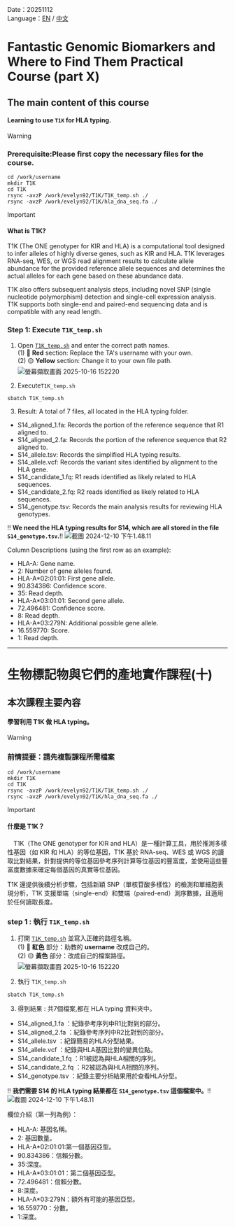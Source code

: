Date：20251112  
Language：[EN](#Fantastic-Genomic-Biomarkers-and-Where-to-Find-Them-Practical-Course-part-X) / [中文](#生物標記物與它們的產地實作課程十)

# Fantastic Genomic Biomarkers and Where to Find Them Practical Course (part X)
## The main content of this course

#### Learning to use `T1K` for HLA typing.

> [!Warning]
> ### Prerequisite:Please first copy the necessary files for the course.
> ```markdown=
> cd /work/username
> mkdir T1K
> cd T1K
> rsync -avzP /work/evelyn92/T1K/T1K_temp.sh ./
> rsync -avzP /work/evelyn92/T1K/hla_dna_seq.fa ./
> ```


> [!Important]
> #### What is T1K?
> T1K (The ONE genotyper for KIR and HLA) is a computational tool designed to infer alleles of highly diverse genes, such as KIR and HLA. T1K leverages RNA-seq, WES, or WGS read alignment results to calculate allele abundance for the provided reference allele sequences and determines the actual alleles for each gene based on these abundance data.
> 
> T1K also offers subsequent analysis steps, including novel SNP (single nucleotide polymorphism) detection and single-cell expression analysis. T1K supports both single-end and paired-end sequencing data and is compatible with any read length.



### Step 1: Execute `T1K_temp.sh`
1. Open [`T1K_temp.sh`](https://github.com/Jacob-s-Lab/2025-Biomarkers/blob/main/T1K_temp.sh) and enter the correct path names.  \
    (1) :red_circle: **Red** section: Replace the TA's username with your own.  \
    (2) :yellow_circle: **Yellow** section: Change it to your own file path.
   ![螢幕擷取畫面 2025-10-16 152220](https://hackmd.io/_uploads/H1WRTfA6gx.png)

       
3. Execute`T1K_temp.sh`
```
sbatch T1K_temp.sh
```
3. Result: A total of 7 files, all located in the HLA typing folder.
- S14_aligned_1.fa: Records the portion of the reference sequence that R1 aligned to.
- S14_aligned_2.fa: Records the portion of the reference sequence that R2 aligned to.
- S14_allele.tsv: Records the simplified HLA typing results.
- S14_allele.vcf: Records the variant sites identified by alignment to the HLA gene.
- S14_candidate_1.fq: R1 reads identified as likely related to HLA sequences.
- S14_candidate_2.fq: R2 reads identified as likely related to HLA sequences.
- S14_genotype.tsv: Records the main analysis results for reviewing HLA genotypes.

:bangbang: **We need the HLA typing results for S14, which are all stored in the file `S14_genotype.tsv`.**:bangbang:
![截圖 2024-12-10 下午1.48.11](https://hackmd.io/_uploads/B1GNI8HEJe.png)  

Column Descriptions (using the first row as an example):
- HLA-A: Gene name.
- 2: Number of gene alleles found.
- HLA-A*02:01:01: First gene allele.
- 90.834386: Confidence score.
- 35: Read depth.
- HLA-A*03:01:01: Second gene allele.
- 72.496481: Confidence score.
- 8: Read depth.
- HLA-A*03:279N: Additional possible gene allele.
- 16.559770: Score.
- 1: Read depth.






 ------------------
# 生物標記物與它們的產地實作課程(十)
## 本次課程主要內容
    
#### 學習利用 T1K 做 HLA typing。


> [!Warning]
> ### 前情提要：請先複製課程所需檔案
> ```markdown=
> cd /work/username
> mkdir T1K
> cd T1K
> rsync -avzP /work/evelyn92/T1K/T1K_temp.sh ./
> rsync -avzP /work/evelyn92/T1K/hla_dna_seq.fa ./
> ```

> [!Important]
> #### 什麼是 T1K？
>　T1K（The ONE genotyper for KIR and HLA）是一種計算工具，用於推測多樣性基因（如 KIR 和 HLA）的等位基因，T1K 基於 RNA-seq、WES 或 WGS 的讀取比對結果，針對提供的等位基因參考序列計算等位基因的豐富度，並使用這些豐富度數據來確定每個基因的真實等位基因。
> 
> T1K 還提供後續分析步驟，包括新穎 SNP（單核苷酸多樣性）的檢測和單細胞表現分析，T1K 支援單端（single-end）和雙端（paired-end）測序數據，且適用於任何讀取長度。


### step 1 : 執行 `T1K_temp.sh`

1. 打開 [`T1K_temp.sh`](https://github.com/Jacob-s-Lab/2025-Biomarkers/blob/main/T1K_temp.sh) 並寫入正確的路徑名稱。  \
    (1) :red_circle: **紅色** 部分：助教的 **username** 改成自己的。  \
    (2) :yellow_circle: **黃色** 部分：改成自己的檔案路徑。
   ![螢幕擷取畫面 2025-10-16 152220](https://hackmd.io/_uploads/H1WRTfA6gx.png)



    
3. 執行 `T1K_temp.sh`
```
sbatch T1K_temp.sh
```
3. 得到結果 : 共7個檔案,都在 HLA typing 資料夾中。
- S14_aligned_1.fa ：紀錄參考序列中R1比對到的部分。
- S14_aligned_2.fa ：紀錄參考序列中R2比對到的部分。
- S14_allele.tsv ：紀錄簡易的HLA分型結果。
- S14_allele.vcf ：紀錄與HLA基因比對的變異位點。
- S14_candidate_1.fq ：R1被認為與HLA相關的序列。
- S14_candidate_2.fq ：R2被認為與HLA相關的序列。
- S14_genotype.tsv ：紀錄主要分析結果用於查看HLA分型。

:bangbang: **我們需要 S14 的 HLA typing 結果都在 `S14_genotype.tsv` 這個檔案中。**:bangbang:
![截圖 2024-12-10 下午1.48.11](https://hackmd.io/_uploads/B1GNI8HEJe.png)

欄位介紹（第一列為例）：
- HLA-A: 基因名稱。
- 2: 基因數量。
- HLA-A*02:01:01:第一個基因亞型。
- 90.834386：信賴分數。
- 35:深度。
- HLA-A*03:01:01：第二個基因亞型。
- 72.496481：信賴分數。
- 8:深度。
- HLA-A*03:279N：額外有可能的基因亞型。
- 16.559770：分數。
- 1:深度。
